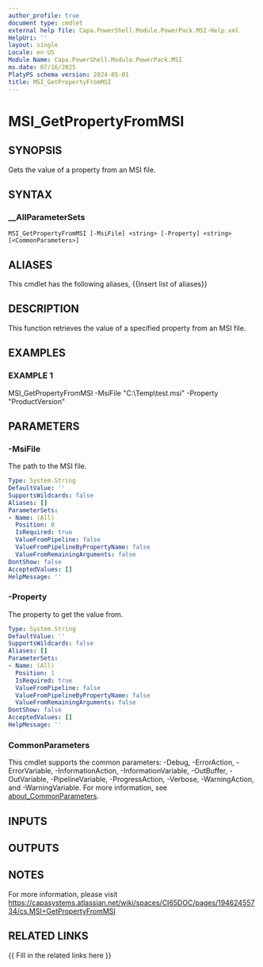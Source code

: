 ```yaml
---
author_profile: true
document type: cmdlet
external help file: Capa.PowerShell.Module.PowerPack.MSI-Help.xml
HelpUri: ''
layout: single
Locale: en-US
Module Name: Capa.PowerShell.Module.PowerPack.MSI
ms.date: 07/16/2025
PlatyPS schema version: 2024-05-01
title: MSI_GetPropertyFromMSI
---
```


# MSI_GetPropertyFromMSI

## SYNOPSIS

Gets the value of a property from an MSI file.

## SYNTAX

### __AllParameterSets

```
MSI_GetPropertyFromMSI [-MsiFile] <string> [-Property] <string> [<CommonParameters>]
```

## ALIASES

This cmdlet has the following aliases,
  {{Insert list of aliases}}

## DESCRIPTION

This function retrieves the value of a specified property from an MSI file.

## EXAMPLES

### EXAMPLE 1

MSI_GetPropertyFromMSI -MsiFile "C:\Temp\test.msi" -Property "ProductVersion"

## PARAMETERS

### -MsiFile

The path to the MSI file.

```yaml
Type: System.String
DefaultValue: ''
SupportsWildcards: false
Aliases: []
ParameterSets:
- Name: (All)
  Position: 0
  IsRequired: true
  ValueFromPipeline: false
  ValueFromPipelineByPropertyName: false
  ValueFromRemainingArguments: false
DontShow: false
AcceptedValues: []
HelpMessage: ''
```

### -Property

The property to get the value from.

```yaml
Type: System.String
DefaultValue: ''
SupportsWildcards: false
Aliases: []
ParameterSets:
- Name: (All)
  Position: 1
  IsRequired: true
  ValueFromPipeline: false
  ValueFromPipelineByPropertyName: false
  ValueFromRemainingArguments: false
DontShow: false
AcceptedValues: []
HelpMessage: ''
```

### CommonParameters

This cmdlet supports the common parameters: -Debug, -ErrorAction, -ErrorVariable,
-InformationAction, -InformationVariable, -OutBuffer, -OutVariable, -PipelineVariable,
-ProgressAction, -Verbose, -WarningAction, and -WarningVariable. For more information, see
[about_CommonParameters](https://go.microsoft.com/fwlink/?LinkID=113216).

## INPUTS

## OUTPUTS

## NOTES

For more information, please visit https://capasystems.atlassian.net/wiki/spaces/CI65DOC/pages/19462455734/cs.MSI+GetPropertyFromMSI


## RELATED LINKS

{{ Fill in the related links here }}

